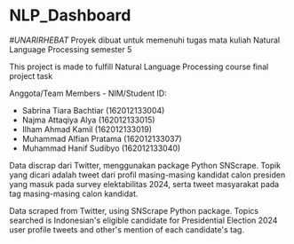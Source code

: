 # NLP_Dashboard
*\#UNARIRHEBAT*
Proyek dibuat untuk memenuhi tugas mata kuliah Natural Language Processing semester 5

This project is made to fulfill Natural Language Processing course final project task

Anggota/Team Members - NIM/Student ID:
- Sabrina Tiara Bachtiar	(162012133004)
- Najma Attaqiya Alya		(162012133015)
- Ilham Ahmad Kamil			(162012133019)
- Muhammad Alfian Pratama	(162012133037)
- Muhammad Hanif Sudibyo	(162012133040)

Data discrap dari Twitter, menggunakan package Python SNScrape. Topik yang dicari adalah tweet dari profil masing-masing kandidat calon presiden yang masuk pada survey elektabilitas 2024, serta tweet masyarakat pada tag masing-masing calon kandidat.

Data scraped from Twitter, using SNScrape Python package. Topics searched is Indonesian's eligible candidate for Presidential Election 2024 user profile tweets and other's mention of each candidate's tag.